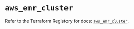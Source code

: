 # `aws_emr_cluster`

Refer to the Terraform Registory for docs: [`aws_emr_cluster`](https://www.terraform.io/docs/providers/aws/r/emr_cluster).

